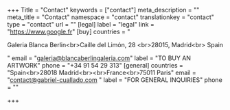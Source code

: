 +++
Title = "Contact"
keywords = ["contact"]
meta_description = ""
meta_title = "Contact"
namespace = "contact"
translationkey = "contact"
type = "contact"
url = ""
[legal]
label = "legal"
link = "https://www.google.fr"
[buy]
countries = "<p>Galeria Blanca Berlin&lt;br&gt;Caille del Limón, 28 &lt;br&gt;28015, Madrid&lt;br&gt; Spain</p>"
email = "galeria@blancaberlingaleria.com"
label = "TO BUY AN ARTWORK"
phone = "+34 91 54 29 313"
[general]
countries = "Spain&lt;br&gt;28018 Madrid&lt;br&gt;&lt;br&gt;France&lt;br&gt;75011 Paris"
email = "contact@gabriel-cuallado.com "
label = "FOR GENERAL INQUIRIES"
phone = ""

+++